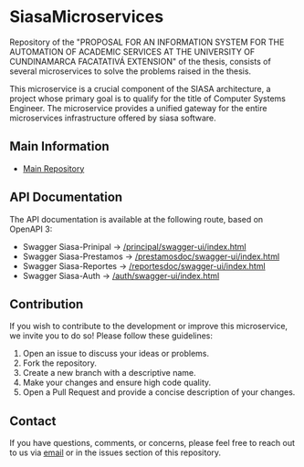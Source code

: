 # SiasaMicroservices
Repository of the "PROPOSAL FOR AN INFORMATION SYSTEM FOR THE AUTOMATION OF ACADEMIC SERVICES AT THE UNIVERSITY OF CUNDINAMARCA FACATATIVÁ EXTENSION" of the thesis, consists of several microservices to solve the problems raised in the thesis.

This microservice is a crucial component of the SIASA architecture, a project whose primary goal is to qualify for the title of Computer Systems Engineer. The microservice provides a unified gateway for the entire microservices infrastructure offered by siasa software.


## Main Information
- [Main Repository](https://github.com/CpuJP/SiasaMicroservices)


## API Documentation

The API documentation is available at the following route, based on OpenAPI 3:

- Swagger Siasa-Prinipal -> [/principal/swagger-ui/index.html](http://localhost:8487/principal/swagger-ui/index.html)
- Swagger Siasa-Prestamos -> [/prestamosdoc/swagger-ui/index.html](http://localhost:8487/prestamosdoc/swagger-ui/index.html)
- Swagger Siasa-Reportes -> [/reportesdoc/swagger-ui/index.html](http://localhost:8487/reportesdoc/swagger-ui/index.html)
- Swagger Siasa-Auth -> [/auth/swagger-ui/index.html](http://localhost:8487/auth/swagger-ui/index.html)


## Contribution

If you wish to contribute to the development or improve this microservice, we invite you to do so! Please follow these guidelines:

1. Open an issue to discuss your ideas or problems.
2. Fork the repository.
3. Create a new branch with a descriptive name.
4. Make your changes and ensure high code quality.
5. Open a Pull Request and provide a concise description of your changes.

## Contact

If you have questions, comments, or concerns, please feel free to reach out to us via [email](cpujuanpis@gmail.com) or in the issues section of this repository.
